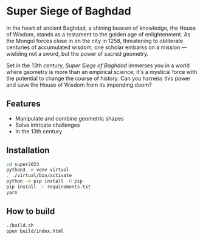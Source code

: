 # Super Siege of Baghdad

In the heart of ancient Baghdad, a shining beacon of knowledge, the House of Wisdom, stands as a testament to the golden age of enlightenment. As the Mongol forces close in on the city in 1258, threatening to obliterate centuries of accumulated wisdom, one scholar embarks on a mission — wielding not a sword, but the power of sacred geometry.

Set in the 13th century, *Super Siege of Baghdad* immerses you in a world where geometry is more than an empirical science; it's a mystical force with the potential to change the course of history. Can you harness this power and save the House of Wisdom from its impending doom?

## Features

- Manipulate and combine geometric shapes
- Solve intricate challenges
- In the 13th century

## Installation

```bash
cd super2023
python3 -m venv virtual
. ./virtual/bin/activate
python -m pip install -U pip
pip install -r requirements.txt
yarn
```

## How to build

```bash
./build.sh
open build/index.html
```
